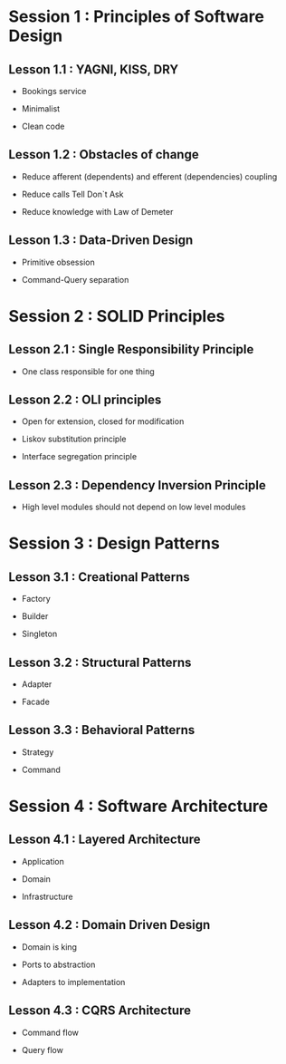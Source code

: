 # Session 1 : Principles of Software Design

## Lesson 1.1 : YAGNI, KISS, DRY

- Bookings service

- Minimalist

- Clean code

## Lesson 1.2 : Obstacles of change

- Reduce afferent (dependents) and efferent (dependencies) coupling

- Reduce calls Tell Don`t Ask

- Reduce knowledge with Law of Demeter

## Lesson 1.3 : Data-Driven Design

- Primitive obsession

- Command-Query separation

# Session 2 : SOLID Principles

## Lesson 2.1 : Single Responsibility Principle

- One class responsible for one thing

## Lesson 2.2 : OLI principles

- Open for extension, closed for modification

- Liskov substitution principle

- Interface segregation principle

## Lesson 2.3 : Dependency Inversion Principle

- High level modules should not depend on low level modules

# Session 3 : Design Patterns

## Lesson 3.1 : Creational Patterns

- Factory

- Builder

- Singleton

## Lesson 3.2 : Structural Patterns

- Adapter

- Facade

## Lesson 3.3 : Behavioral Patterns

- Strategy

- Command

# Session 4 : Software Architecture

## Lesson 4.1 : Layered Architecture

- Application

- Domain

- Infrastructure

## Lesson 4.2 : Domain Driven Design

- Domain is king

- Ports to abstraction

- Adapters to implementation

## Lesson 4.3 : CQRS Architecture

- Command flow

- Query flow
